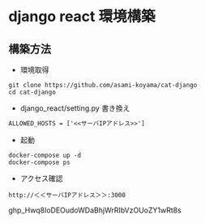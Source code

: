 
# django react 環境構築


## 構築方法
- 環境取得
```
git clone https://github.com/asami-koyama/cat-django
cd cat-django
```

- django_react/setting.py 書き換え
```txt
ALLOWED_HOSTS = ['<<サーバIPアドレス>>']
```

- 起動
```
docker-compose up -d
docker-compose ps
```

- アクセス確認
```
http://＜＜サーバIPアドレス＞＞:3000
```

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
